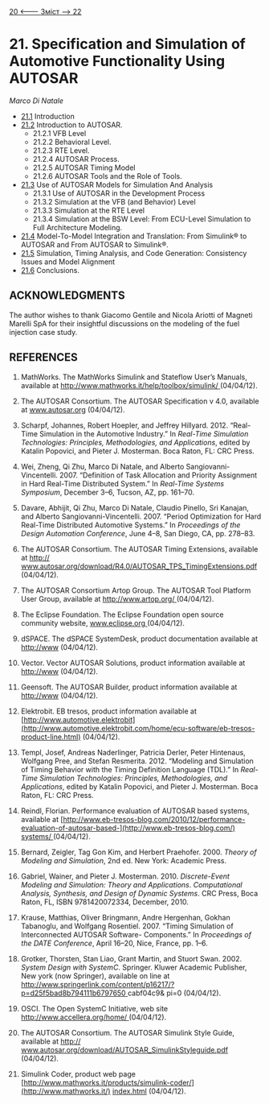 [20 <--- ](20.md) [   Зміст   ](README.md) [--> 22](22.md)

# 21. Specification and Simulation of Automotive Functionality Using AUTOSAR

*Marco* *Di* *Natale*

- [21.1](21_1.md)  Introduction 
- [21.2](21_2.md)  Introduction to AUTOSAR. 
  - 21.2.1  VFB Level 
  - 21.2.2  Behavioral Level. 
  - 21.2.3  RTE Level. 
  - 21.2.4  AUTOSAR Process. 
  - 21.2.5  AUTOSAR Timing Model 
  - 21.2.6  AUTOSAR Tools and the Role of Tools. 
- [21.3](21_3.md)  Use of AUTOSAR Models for Simulation And Analysis 
  - 21.3.1  Use of AUTOSAR in the Development Process 
  - 21.3.2  Simulation at the VFB (and Behavior) Level 
  - 21.3.3  Simulation at the RTE Level 
  - 21.3.4  Simulation at the BSW Level: From ECU-Level Simulation to Full Architecture Modeling. 
- [21.4](21_4.md)  Model-To-Model Integration and Translation: From Simulink® to AUTOSAR and From AUTOSAR to Simulink®. 
- [21.5](21_5.md)  Simulation, Timing Analysis, and Code Generation: Consistency Issues and Model Alignment 
- [21.6](21_6.md)  Conclusions. 

## **ACKNOWLEDGMENTS**

The author wishes to thank Giacomo Gentile and Nicola Ariotti of Magneti Marelli SpA for their insightful discussions on the modeling of the fuel injection case study.

## **REFERENCES**

1.  MathWorks. The MathWorks Simulink and Stateflow User’s Manuals, available at [http://www.mathworks.it/help/toolbox/simulink/ ](http://www.mathworks.it/)(04/04/12).

2.  The AUTOSAR Consortium. The AUTOSAR Specification v 4.0, available at www.autosar.org (04/04/12).

3.  Scharpf, Johannes, Robert Hoepler, and Jeffrey Hillyard. 2012. “Real-Time Simulation in the Automotive Industry.” In *Real-Time Simulation Technologies: Principles, Methodologies, and Applications*, edited by Katalin Popovici, and Pieter J. Mosterman. Boca Raton, FL: CRC Press.

4.  Wei, Zheng, Qi Zhu, Marco Di Natale, and Alberto Sangiovanni-Vincentelli. 2007. “Definition of Task Allocation and Priority Assignment in Hard Real-Time Distributed System.” In *Real-Time Systems Symposium*, December 3–6, Tucson, AZ, pp. 161–70.

5.  Davare, Abhijit, Qi Zhu, Marco Di Natale, Claudio Pinello, Sri Kanajan, and Alberto Sangiovanni-Vincentelli. 2007. “Period Optimization for Hard Real-Time Distributed Automotive Systems.” In *Proceedings of the Design Automation Conference*, June 4–8, San Diego, CA, pp. 278–83.

6.  The AUTOSAR Consortium. The AUTOSAR Timing Extensions, available at [http://](http://www.autosar.org/) [www.autosar.org/download/R4.0/AUTOSAR_TPS_TimingExtensions.pdf ](http://www.autosar.org/)(04/04/12).

7.  The AUTOSAR Consortium Artop Group. The AUTOSAR Tool Platform User Group, available at [http://www.artop.org/ ](http://www.artop.org/)(04/04/12).

8.  The Eclipse Foundation. The Eclipse Foundation open source community website, [www.eclipse.org ](http://www.eclipse.org/)(04/04/12).

9.  dSPACE. The dSPACE SystemDesk, product documentation available at [http://www](http://www.dspace.com/en/inc/home/products/sw/system_architecture_software/systemdesk.cfm) (04/04/12).

10.  Vector. Vector AUTOSAR Solutions, product information available at [http://www](http://www.vector.com/vi_autosar_solutions_en.html) (04/04/12).

11.  Geensoft. The AUTOSAR Builder, product information available at [http://www](http://www.geensoft.com/ja/article/autosarbuilder/) (04/04/12).

12.  Elektrobit. EB tresos, product information available at [http://www.automotive.elektrobit](http://www.automotive.elektrobit.com/home/ecu-software/eb-tresos-product-line.html) (04/04/12).

13.  Templ, Josef, Andreas Naderlinger, Patricia Derler, Peter Hintenaus, Wolfgang Pree, and Stefan Resmerita. 2012. “Modeling and Simulation of Timing Behavior with the Timing Definition Language (TDL).” In *Real-Time Simulation* *Technologies: Principles, Methodologies, and Applications*, edited by Katalin Popovici, and Pieter J. Mosterman. Boca Raton, FL: CRC Press.

14.  Reindl, Florian. Performance evaluation of AUTOSAR based systems, available at [http://www.eb-tresos-blog.com/2010/12/performance-evaluation-of-autosar-based-](http://www.eb-tresos-blog.com/) [systems/ ](http://www.eb-tresos-blog.com/)(04/04/12).

15.  Bernard, Zeigler, Tag Gon Kim, and Herbert Praehofer. 2000. *Theory of Modeling and Simulation*, 2nd ed. New York: Academic Press.

16.  Gabriel, Wainer, and Pieter J. Mosterman. 2010. *Discrete-Event Modeling and Simulation: Theory and Applications*. *Computational Analysis, Synthesis, and Design of Dynamic Systems*. CRC Press, Boca Raton, FL, ISBN 9781420072334, December, 2010.

17.  Krause, Matthias, Oliver Bringmann, Andre Hergenhan, Gokhan Tabanoglu, and Wolfgang Rosentiel. 2007. “Timing Simulation of Interconnected AUTOSAR Software- Components.” In *Proceedings of the DATE Conference*, April 16–20, Nice, France, pp. 1–6.

18.  Grotker, Thorsten, Stan Liao, Grant Martin, and Stuort Swan. 2002. *System Design with SystemC*. Springer. Kluwer Academic Publisher, New york (now Springer), available on line at [http://www.springerlink.com/content/p16217/?p=d25f5bad8b794111b6797650 ](http://www.springerlink.com/)cabf04c9& pi=0 (04/04/12).

19.  OSCI. The Open SystemC Initiative, web site [http://www.accellera.org/home/ ](http://www.accellera.org/)(04/04/12).

20.  The AUTOSAR Consortium. The AUTOSAR Simulink Style Guide, available at [http://](http://www.autosar.org/) [www.autosar.org/download/AUTOSAR_SimulinkStyleguide.pdf ](http://www.autosar.org/)(04/04/12).

21.  Simulink Coder, product web page [http://www.mathworks.it/products/simulink-coder/](http://www.mathworks.it/) [index.html](http://www.mathworks.it/) (04/04/12).